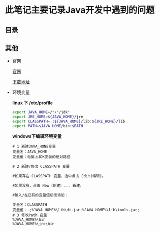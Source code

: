 # 此笔记主要记录Java开发中遇到的问题
## 目录

## 其他
- 官网

    [官网](https://www.oracle.com/technetwork/java/index.html)

    [下载地址](https://www.oracle.com/technetwork/java/javase/downloads/index.html)


- 环境变量

    **linux 下 /etc/profile**
    ```sh
    export JAVA_HOME=/*/*/jdk*
    export JRE_HOME=${JAVA_HOME}/jre  
    export CLASSPATH=.:${JAVA_HOME}/lib:${JRE_HOME}/lib  
    export PATH=$JAVA_HOME/bin:$PATH
    ```

    **windows下编辑环境变量**
    ```
    # 1 新建JAVA_HONE变量
    变量名：JAVA_HOME
    变量值：电脑上JDK安装的绝对路径

    # 2 新建/修改 CLASSPATH 变量

    #如果存在 CLASSPATH 变量，选中点击 Edit(编辑)。

    #如果没有，点击 New（新建）... 新建。

    #输入/在已有的变量值后面添加：

    变量名：CLASSPATH
    变量值：.;%JAVA_HOME%\lib\dt.jar;%JAVA_HOME%\lib\tools.jar;
    # 3 修改Path 变量
    %JAVA_HOME%\bin
    %JAVA_HOME%\jre\bin
    ```

